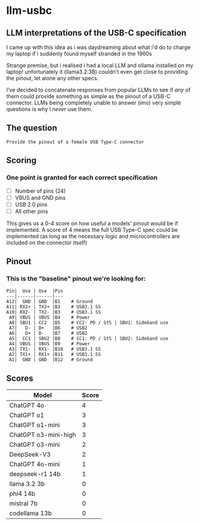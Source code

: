 # llm-usbc

## LLM interpretations of the USB-C specification

I came up with this idea as i was daydreaming about what i'd do to charge my laptop if i suddenly found myself stranded in the 1960s

Strange premise, but i realised i had a local LLM and ollama installed on my laptop! unfortunately it (llama3.2:3B) couldn't even get close to providing the pinout, let alone any other specs.

I've decided to concatenate responses from popular LLMs to see if *any* of them could provide something as simple as the pinout of a USB-C connector. LLMs being completely unable to answer (imo) very simple questions is why i *never* use them.

## The question

```
Provide the pinout of a female USB Type-C connector
```

## Scoring

### One point is granted for each correct specification

- [ ] Number of pins (24)
- [ ] VBUS and GND pins
- [ ] USB 2.0 pins
- [ ] All other pins

This gives us a 0-4 score on how useful a models' pinout would be if implemented. A score of 4 means the full USB Type-C spec could be implemented (as long as the necessary logic and microcontrollers are included on the connector itself)

## Pinout

### This is the "baseline" pinout we're looking for:

```
Pin|  Use | Use  |Pin
---|------|------|---
A12|  GND | GND  |B1    # Ground
A11| RX2+ | TX2+ |B2    # USB3.1 SS
A10| RX2- | TX2- |B3    # USB3.1 SS
 A9| VBUS | VBUS |B4    # Power
 A8| SBU1 | CC2  |B5    # CC2: PD / StS | SBU1: Sideband use
 A7|   D- | D+   |B6    # USB2
 A6|   D+ | D-   |B7    # USB2
 A5|  CC1 | SBU2 |B8    # CC1: PD / StS | SBU2: Sideband use
 A4| VBUS | VBUS |B9    # Power
 A3| TX1- | RX1- |B10   # USB3.1 SS
 A2| TX1+ | RX1+ |B11   # USB3.1 SS
 A1|  GND | GND  |B12   # Ground
```

## Scores

| Model | Score |
|-------|-------|
| ChatGPT 4o | 4 |
| ChatGPT o1 | 3 |
| ChatGPT o1-mini | 3 |
| ChatGPT o3-mini-high | 3 |
| ChatGPT o3-mini | 2 |
| DeepSeek-V3 | 2 |
| ChatGPT 4o-mini | 1 |
| deepseek-r1 14b | 1 |
| llama 3.2 3b | 0 |
| phi4 14b | 0 |
| mistral 7b | 0 |
| codellama 13b | 0 |

